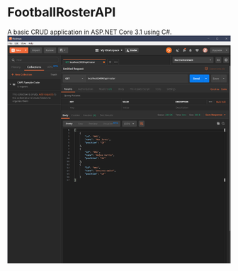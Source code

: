 # FootballRosterAPI
A basic CRUD application in ASP.NET Core 3.1 using C#. 
![Postman](https://raw.githubusercontent.com/jasonpittman79/FootballRosterAPI/main/postman.png)
